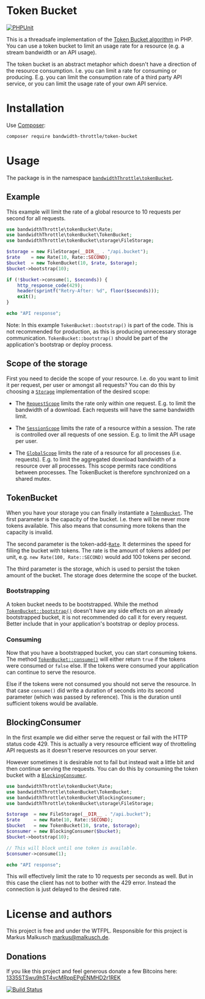 # Token Bucket

[![PHPUnit](https://github.com/hyperf/token-bucket/actions/workflows/test.yml/badge.svg)](https://github.com/hyperf/token-bucket/actions/workflows/test.yml)

This is a threadsafe implementation of the [Token Bucket algorithm](https://en.wikipedia.org/wiki/Token_bucket)
in PHP. You can use a token bucket to limit an usage rate for a resource 
(e.g. a stream bandwidth or an API usage).

The token bucket is an abstract metaphor which doesn't have a direction of
the resource consumption. I.e. you can limit a rate for consuming or producing.
E.g. you can limit the consumption rate of a third party API service, or you
can limit the usage rate of your own API service.

# Installation

Use [Composer](https://getcomposer.org/):

```sh
composer require bandwidth-throttle/token-bucket
```

# Usage

The package is in the namespace
[`bandwidthThrottle\tokenBucket`](http://bandwidth-throttle.github.io/token-bucket/api/namespace-bandwidthThrottle.tokenBucket.html).

## Example

This example will limit the rate of a global resource to 10 requests per second
for all requests.

```php
use bandwidthThrottle\tokenBucket\Rate;
use bandwidthThrottle\tokenBucket\TokenBucket;
use bandwidthThrottle\tokenBucket\storage\FileStorage;

$storage = new FileStorage(__DIR__ . "/api.bucket");
$rate    = new Rate(10, Rate::SECOND);
$bucket  = new TokenBucket(10, $rate, $storage);
$bucket->bootstrap(10);

if (!$bucket->consume(1, $seconds)) {
    http_response_code(429);
    header(sprintf("Retry-After: %d", floor($seconds)));
    exit();
}

echo "API response";
```

Note: In this example `TokenBucket::bootstrap()` is part of the code. This is
not recommended for production, as this is producing unnecessary storage
communication. `TokenBucket::bootstrap()` should be part of the application's
bootstrap or deploy process.

## Scope of the storage

First you need to decide the scope of your resource. I.e. do you want to limit
it per request, per user or amongst all requests? You can do this by choosing a
[`Storage`](http://bandwidth-throttle.github.io/token-bucket/api/class-bandwidthThrottle.tokenBucket.storage.Storage.html)
implementation of the desired scope:

- The [`RequestScope`](http://bandwidth-throttle.github.io/token-bucket/api/class-bandwidthThrottle.tokenBucket.storage.scope.RequestScope.html)
limits the rate only within one request. E.g. to limit the bandwidth of a download.
Each requests will have the same bandwidth limit.

- The [`SessionScope`](http://bandwidth-throttle.github.io/token-bucket/api/class-bandwidthThrottle.tokenBucket.storage.scope.SessionScope.html)
limits the rate of a resource within a session. The rate is controlled over
all requests of one session. E.g. to limit the API usage per user.

- The [`GlobalScope`](http://bandwidth-throttle.github.io/token-bucket/api/class-bandwidthThrottle.tokenBucket.storage.scope.GlobalScope.html)
limits the rate of a resource for all processes (i.e. requests). E.g. to limit
the aggregated download bandwidth of a resource over all processes. This scope
permits race conditions between processes. The TokenBucket is therefore
synchronized on a shared mutex.

## TokenBucket

When you have your storage you can finally instantiate a
[`TokenBucket`](http://bandwidth-throttle.github.io/token-bucket/api/class-bandwidthThrottle.tokenBucket.TokenBucket.html).
The first parameter is the capacity of the bucket. I.e. there will be never
more tokens available. This also means that consuming more tokens than the
capacity is invalid.

The second parameter is the token-add-[`Rate`](http://bandwidth-throttle.github.io/token-bucket/api/class-bandwidthThrottle.tokenBucket.Rate.html).
It determines the speed for filling the bucket with tokens. The rate is the
amount of tokens added per unit, e.g. `new Rate(100, Rate::SECOND)`
would add 100 tokens per second.

The third parameter is the storage, which is used to persist the token amount
of the bucket. The storage does determine the scope of the bucket.

### Bootstrapping

A token bucket needs to be bootstrapped. While the method
[`TokenBucket::bootstrap()`](http://bandwidth-throttle.github.io/token-bucket/api/class-bandwidthThrottle.tokenBucket.TokenBucket.html#_bootstrap)
doesn't have any side effects on an already bootstrapped bucket, it is not
recommended do call it for every request. Better include that in your
application's bootstrap or deploy process.

### Consuming

Now that you have a bootstrapped bucket, you can start consuming tokens. The
method [`TokenBucket::consume()`](http://bandwidth-throttle.github.io/token-bucket/api/class-bandwidthThrottle.tokenBucket.TokenBucket.html#_consume)
will either return `true` if the tokens were consumed or `false` else.
If the tokens were consumed your application can continue to serve the resource.

Else if the tokens were not consumed you should not serve the resource.
In that case `consume()` did write a duration of seconds into its second parameter
(which was passed by reference). This is the duration until sufficient
tokens would be available.

## BlockingConsumer

In the first example we did either serve the request or fail with the HTTP status
code 429. This is actually a very resource efficient way of throtteling API
requests as it doesn't reserve resources on your server.

However sometimes
it is desirable not to fail but instead wait a little bit and then continue
serving the requests. You can do this by consuming the token bucket with
a [`BlockingConsumer`](http://bandwidth-throttle.github.io/token-bucket/api/class-bandwidthThrottle.tokenBucket.BlockingConsumer.html).

```php
use bandwidthThrottle\tokenBucket\Rate;
use bandwidthThrottle\tokenBucket\TokenBucket;
use bandwidthThrottle\tokenBucket\BlockingConsumer;
use bandwidthThrottle\tokenBucket\storage\FileStorage;

$storage  = new FileStorage(__DIR__ . "/api.bucket");
$rate     = new Rate(10, Rate::SECOND);
$bucket   = new TokenBucket(10, $rate, $storage);
$consumer = new BlockingConsumer($bucket);
$bucket->bootstrap(10);

// This will block until one token is available.
$consumer->consume(1);

echo "API response";
```

This will effectively limit the rate to 10 requests per seconds as well. But
in this case the client has not to bother with the 429 error. Instead the
connection is just delayed to the desired rate.

# License and authors

This project is free and under the WTFPL.
Responsible for this project is Markus Malkusch markus@malkusch.de.

## Donations

If you like this project and feel generous donate a few Bitcoins here:
[1335STSwu9hST4vcMRppEPgENMHD2r1REK](bitcoin:1335STSwu9hST4vcMRppEPgENMHD2r1REK)

[![Build Status](https://travis-ci.org/bandwidth-throttle/token-bucket.svg?branch=master)](https://travis-ci.org/bandwidth-throttle/token-bucket)
